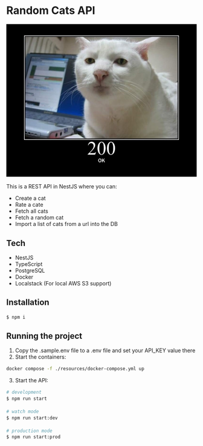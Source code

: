 # Random Cats API

![OK cat](docs/images/200.jpg "OK cat")

This is a REST API in NestJS where you can:

- Create a cat
- Rate a cate
- Fetch all cats
- Fetch a random cat
- Import a list of cats from a url into the DB

## Tech

- NestJS
- TypeScript
- PostgreSQL
- Docker
- Localstack (For local AWS S3 support)

## Installation

```bash
$ npm i
```

## Running the project

1) Copy the .sample.env file to a .env file and set your API_KEY value there
2) Start the containers:

```bash
docker compose -f ./resources/docker-compose.yml up 
```

3) Start the API:

```bash
# development
$ npm run start

# watch mode
$ npm run start:dev

# production mode
$ npm run start:prod
```
